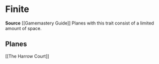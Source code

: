 ﻿---
id: '276'
name: Finite
rarity: Common
source: '[[DATABASE/source/Gamemastery Guide|Gamemastery Guide]]'
trait:
- Finite
type: Trait

---
# Finite

**Source** [[Gamemastery Guide]]
Planes with this trait consist of a limited amount of space.

## Planes

[[The Harrow Court]]